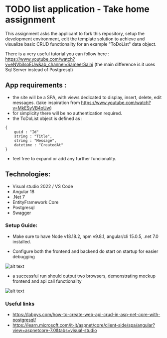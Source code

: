 # TODO list application - Take home assignment
This assignment asks the applicant to fork this repository, setup the development environment, edit the template solution to achieve and visualize basic CRUD functionality for an example "ToDoList" data object.

There is a very useful tutorial you can follow here : https://www.youtube.com/watch?v=eNVbiIsoEUw&ab_channel=SameerSaini (the main difference is it uses Sql Server instead of Postgresql)

## App requirements : 
- the site will be a SPA, with views dedicated to display, insert, delete, edit messages. (take inspiration from https://www.youtube.com/watch?v=MkESyVB4oUw)
- for simplicity there will be no authentication required.
- the ToDoList object is defined as :
```
{
	guid : "Id"
	string : "Title",
	string : "Message",
	datetime : "CreatedAt"
}
```
- feel free to expand or add any further funcionality.

## Technologies: 

- Visual studio 2022 / VS Code
- Angular 18
- .Net 7
- EntityFramework Core
- Postgresql
- Swagger

### Setup Guide: 
- Make sure to have Node v18.18.2, npm v9.8.1, angular/cli 15.0.5, .net 7.0 installed.

- Configure both the frontend and backend do start on startup for easier debugging

![alt text](https://i.imgur.com/vvRjfDF.png)

- a successful run should output two browsers, demonstrating mockup frontend and api call functionality

![alt text](https://i.imgur.com/i4dmtTh.png)

### Useful links 

- https://labpys.com/how-to-create-web-api-crud-in-asp-net-core-with-postgresql/
- https://learn.microsoft.com/it-it/aspnet/core/client-side/spa/angular?view=aspnetcore-7.0&tabs=visual-studio
